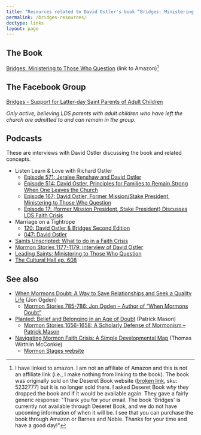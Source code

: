 ```yaml
---
title: "Resources related to David Ostler's book “Bridges: Ministering to Those Who Question”"
permalink: /bridges-resources/
doctype: links
layout: page
---
```


## The Book

[Bridges: Ministering to Those Who Question](https://www.amazon.com/Bridges-Ministering-Those-Who-Question/dp/1589587596/ref=tmm_pap_swatch_0?_encoding=UTF8&dib_tag=se&dib=eyJ2IjoiMSJ9.KVgx9LNbBc1X503jv0LygfcGbntpZ3m2zXMi8b2Ga-ZqDxSsZ43rzXdYrWKWLmFG.3rmZuJ5avmM2hOYZDSAncHVqt6cT_kffqXxjj9SXA6M&qid=1714954762&sr=8-1) (link to Amazon)[^amazon]

## The Facebook Group

[Bridges - Support for Latter-day Saint Parents of Adult Children](https://www.facebook.com/groups/BridgesLDSParents)

_Only active, believing LDS parents with adult children who have left the
church are admitted to and can remain in the group._

## Podcasts

These are interviews with David Ostler discussing the book and related concepts.

* Listen Learn & Love with Richard Ostler
    * [Episode 571: Jeralee Renshaw and David Ostler](https://soundcloud.com/user-818501778/episode-571-jeralee-renshaw-and-david-ostler)
    * [Episode 514: David Ostler, Principles for Families to Remain Strong When One Leaves the Church](https://soundcloud.com/user-818501778/episode-514-david-ostler-principals-for-families-to-remain-strong-when-one-leaves-the-church)
    * [Episode 167: David Ostler, Former Mission/Stake President, Ministering to Those Who Question](https://podcasts.apple.com/us/podcast/episode-167-david-ostler-former-mission-stake-president/id1347971725?i=1000447020266)
    * [Episode 17: (former Mission President, Stake President) Discusses LDS Faith Crisis](https://soundcloud.com/user-818501778/episode-17-david-ostler-former-mission-president-stake-president-discusses-mormon-faith-crisis)
* Marriage on a Tightrope
    * [120: David Ostler & Bridges Second Edition](https://mormondiscussionpodcast.org/2022/05/marriage-on-a-tightrope-120-david-ostler-bridges-second-edition/)
    * [047: David Ostler](https://marriageonatightrope.org/2019/09/marriage-on-a-tightrope-047-david-ostler/)
* [Saints Unscripted: What to do in a Faith Crisis](https://www.youtube.com/watch?v=R48_FrL8Wmc)
* [Mormon Stories 1177-1179: interview of David Ostler](https://mormonstories.org/podcast/david-ostler-bridges-ministering-to-those-who-question/)
* [Leading Saints: Ministering to Those Who Question](https://leadingsaints.org/ministering-to-those-who-question-an-interview-with-david-ostler/)
* [The Cultural Hall ep. 608](https://mormondiscussionpodcast.org/2022/05/marriage-on-a-tightrope-120-david-ostler-bridges-second-edition/)

## See also

* [When Mormons Doubt: A Way to Save Relationships and Seek a Quality Life](https://www.amazon.com/When-Mormons-Doubt-Relationships-Quality-ebook/dp/B01D7T93CQ) (Jon Ogden)
    * [Mormon Stories 785-786: Jon Ogden – Author of “When Mormons Doubt”](https://mormonstories.org/podcast/jon-ogden/)
* [Planted: Belief and Belonging in an Age of Doubt](https://deseretbook.com/p/planted-belief-and-belonging-in-an-age-of-doubt?variant_id=126475-paperback) (Patrick Mason)
    * [Mormon Stories 1656-1658: A Scholarly Defense of Mormonism – Patrick Mason](https://mormonstories.org/podcast/patrick-mason/)
* [Navigating Mormon Faith Crisis: A Simple Developmental Map](https://www.amazon.com/Navigating-Mormon-Faith-Crisis-Developmental/dp/0996852603) (Thomas Wirthlin McConkie)
    * [Mormon Stages website](https://mormonstages.com/)


[^amazon]: I have linked to amazon. I am not an affiliate of Amazon and this is not an affiliate link (i.e., I make nothing from linking to the book). The book was originally sold on the Deseret Book website ([broken link](https://deseretbook.com/p/bridges-ministering-to-those-who-question?variant_id=181882-paperback), sku: 5232777) but it is no longer sold there. I asked Deseret Book _why_ they dropped the book and if it would be available again. They gave a fairly generic response: "Thank you for your email. The book 'Bridges' is currently not available through Deseret Book, and we do not have upcoming information of when it will be. I see that you can purchase the book through Amazon or Barnes and Noble. Thanks for your time and have a good day!"
